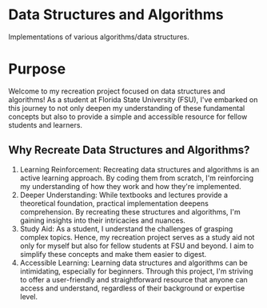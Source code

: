 # Data Structures and Algorithms
 Implementations of various algorithms/data structures.

 # Purpose
Welcome to my recreation project focused on data structures and algorithms! As a student at Florida State University (FSU), I've embarked on this journey to not only deepen my understanding of these fundamental concepts but also to provide a simple and accessible resource for fellow students and learners.

## Why Recreate Data Structures and Algorithms?

1) Learning Reinforcement: Recreating data structures and algorithms is an active learning approach. By coding them from scratch, I'm reinforcing my understanding of how they work and how they're implemented.
2) Deeper Understanding: While textbooks and lectures provide a theoretical foundation, practical implementation deepens comprehension. By recreating these structures and algorithms, I'm gaining insights into their intricacies and nuances.
3) Study Aid: As a student, I understand the challenges of grasping complex topics. Hence, my recreation project serves as a study aid not only for myself but also for fellow students at FSU and beyond. I aim to simplify these concepts and make them easier to digest.
4) Accessible Learning: Learning data structures and algorithms can be intimidating, especially for beginners. Through this project, I'm striving to offer a user-friendly and straightforward resource that anyone can access and understand, regardless of their background or expertise level.
